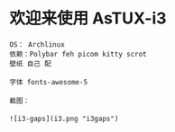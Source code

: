 # 欢迎来使用 AsTUX-i3
	OS： Archlinux
	依赖：Polybar feh picom kitty scrot
	壁纸 自己 配 
	
	字体 fonts-awesome-5
	
	截图：
	
	![i3-gaps](i3.png "i3gaps")

